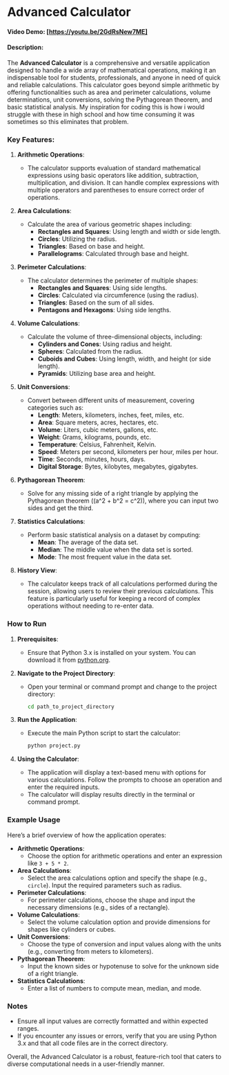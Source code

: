 # Advanced Calculator

#### Video Demo: [https://youtu.be/2GdRsNew7ME]

#### Description:
The **Advanced Calculator** is a comprehensive and versatile application designed to handle a wide array of mathematical operations, making it an indispensable tool for students, professionals, and anyone in need of quick and reliable calculations. This calculator goes beyond simple arithmetic by offering functionalities such as area and perimeter calculations, volume determinations, unit conversions, solving the Pythagorean theorem, and basic statistical analysis. My inspiration for coding this is how i would struggle with these in high school and how time consuming it was sometimes so this eliminates that problem.

### Key Features:
1. **Arithmetic Operations**:
   - The calculator supports evaluation of standard mathematical expressions using basic operators like addition, subtraction, multiplication, and division. It can handle complex expressions with multiple operators and parentheses to ensure correct order of operations.

2. **Area Calculations**:
   - Calculate the area of various geometric shapes including:
     - **Rectangles and Squares**: Using length and width or side length.
     - **Circles**: Utilizing the radius.
     - **Triangles**: Based on base and height.
     - **Parallelograms**: Calculated through base and height.

3. **Perimeter Calculations**:
   - The calculator determines the perimeter of multiple shapes:
     - **Rectangles and Squares**: Using side lengths.
     - **Circles**: Calculated via circumference (using the radius).
     - **Triangles**: Based on the sum of all sides.
     - **Pentagons and Hexagons**: Using side lengths.

4. **Volume Calculations**:
   - Calculate the volume of three-dimensional objects, including:
     - **Cylinders and Cones**: Using radius and height.
     - **Spheres**: Calculated from the radius.
     - **Cuboids and Cubes**: Using length, width, and height (or side length).
     - **Pyramids**: Utilizing base area and height.

5. **Unit Conversions**:
   - Convert between different units of measurement, covering categories such as:
     - **Length**: Meters, kilometers, inches, feet, miles, etc.
     - **Area**: Square meters, acres, hectares, etc.
     - **Volume**: Liters, cubic meters, gallons, etc.
     - **Weight**: Grams, kilograms, pounds, etc.
     - **Temperature**: Celsius, Fahrenheit, Kelvin.
     - **Speed**: Meters per second, kilometers per hour, miles per hour.
     - **Time**: Seconds, minutes, hours, days.
     - **Digital Storage**: Bytes, kilobytes, megabytes, gigabytes.

6. **Pythagorean Theorem**:
   - Solve for any missing side of a right triangle by applying the Pythagorean theorem (\(a^2 + b^2 = c^2\)), where you can input two sides and get the third.

7. **Statistics Calculations**:
   - Perform basic statistical analysis on a dataset by computing:
     - **Mean**: The average of the data set.
     - **Median**: The middle value when the data set is sorted.
     - **Mode**: The most frequent value in the data set.

8. **History View**:
   - The calculator keeps track of all calculations performed during the session, allowing users to review their previous calculations. This feature is particularly useful for keeping a record of complex operations without needing to re-enter data.

### How to Run

1. **Prerequisites**:
   - Ensure that Python 3.x is installed on your system. You can download it from [python.org](https://www.python.org/downloads/).


2. **Navigate to the Project Directory**:
   - Open your terminal or command prompt and change to the project directory:
     ```bash
     cd path_to_project_directory
     ```

3. **Run the Application**:
   - Execute the main Python script to start the calculator:
     ```bash
     python project.py
     ```

4. **Using the Calculator**:
   - The application will display a text-based menu with options for various calculations. Follow the prompts to choose an operation and enter the required inputs.
   - The calculator will display results directly in the terminal or command prompt.

### Example Usage

Here’s a brief overview of how the application operates:

- **Arithmetic Operations**:
  - Choose the option for arithmetic operations and enter an expression like `3 + 5 * 2`.
- **Area Calculations**:
  - Select the area calculations option and specify the shape (e.g., `circle`). Input the required parameters such as radius.
- **Perimeter Calculations**:
  - For perimeter calculations, choose the shape and input the necessary dimensions (e.g., sides of a rectangle).
- **Volume Calculations**:
  - Select the volume calculation option and provide dimensions for shapes like cylinders or cubes.
- **Unit Conversions**:
  - Choose the type of conversion and input values along with the units (e.g., converting from meters to kilometers).
- **Pythagorean Theorem**:
  - Input the known sides or hypotenuse to solve for the unknown side of a right triangle.
- **Statistics Calculations**:
  - Enter a list of numbers to compute mean, median, and mode.

### Notes
- Ensure all input values are correctly formatted and within expected ranges.
- If you encounter any issues or errors, verify that you are using Python 3.x and that all code files are in the correct directory.


Overall, the Advanced Calculator is a robust, feature-rich tool that caters to diverse computational needs in a user-friendly manner.

